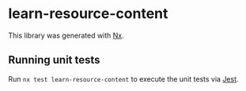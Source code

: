 # learn-resource-content

This library was generated with [Nx](https://nx.dev).

## Running unit tests

Run `nx test learn-resource-content` to execute the unit tests via [Jest](https://jestjs.io).
